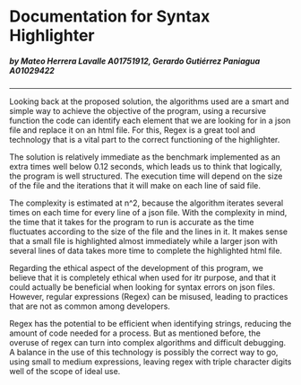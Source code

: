 # Documentation for Syntax Highlighter

##### by Mateo Herrera Lavalle A01751912, Gerardo Gutiérrez Paniagua A01029422
---
<!-- ### How to run the program:

Elixir has to be installed in some form or manner, this because the command needed to run the program originates from the elixir terminal instance. 


### Reflection and analysis: -->

Looking back at the proposed solution, the algorithms used are a smart and simple way to achieve the objective of the program, using a recursive function the code can identify each element that we are looking for in a json file and replace it on an html file. For this, Regex is a great tool and technology that is a vital part to the correct functioning of the highlighter. 

The solution is relatively immediate as the benchmark implemented as an extra times well below 0.12 seconds, which leads us to think that logically, the program is well structured. The execution time will depend on the size of the file and the iterations that it will make on each line of said file.


The complexity is estimated at n^2, because the algorithm iterates several times on each time for every line of a json file. With the complexity in mind, the time that it takes for the program to run is accurate as the time fluctuates according to the size of the file and the lines in it. It makes sense that a small file is highlighted almost immediately while a larger json with several lines of data takes more time to complete the highlighted html file. 

Regarding the ethical aspect of the development of this program, we 
believe that it is completely ethical when used for itr purpose, and that it could actually be beneficial when looking for syntax errors on json files. However, regular expressions (Regex) can be misused, leading to practices that are not as common among developers. 

Regex has the potential to be efficient when identifying strings, reducing the amount of code needed for a process. But as mentioned before, the overuse of regex can turn into complex algorithms and difficult debugging. A balance in the use of this technology is possibly the correct way to go, using small to medium expressions, leaving regex with triple character digits well of the scope of ideal use. 

